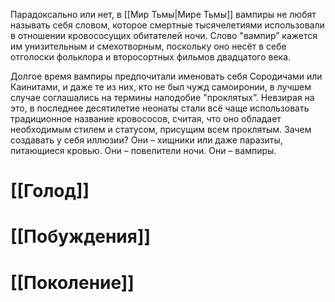 Парадоксально или нет, в [[Мир Тьмы|Мире Тьмы]] вампиры не любят называть себя словом, которое смертные тысячелетиями использовали в отношении кровососущих обитателей ночи. Слово "вампир” кажется им унизительным и смехотворным, поскольку оно несёт в себе отголоски фольклора и второсортных фильмов двадцатого века.

Долгое время вампиры предпочитали именовать себя Сородичами или Каинитами, и даже те из них, кто не был чужд самоиронии, в лучшем случае соглашались на термины наподобие "проклятых”. Невзирая на это, в последнее десятилетие неонаты стали всё чаще использовать традиционное название кровососов, считая, что оно обладает необходимым стилем и статусом, присущим всем проклятым. Зачем создавать у себя иллюзии? Они – хищники или даже паразиты, питающиеся кровью. Они – повелители ночи. Они – вампиры.

# [[Голод]]

# [[Побуждения]]

# [[Поколение]]
